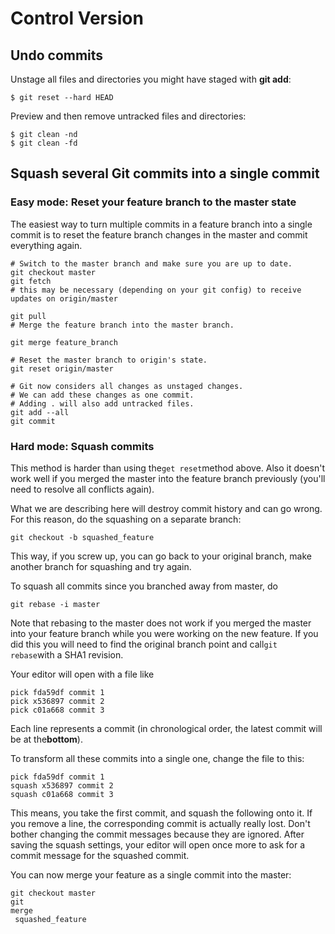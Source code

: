 # Control Version

## Undo commits

Unstage all files and directories you might have staged with **git add**:

```
$ git reset --hard HEAD
```

Preview and then remove untracked files and directories:

```
$ git clean -nd
$ git clean -fd
```

## Squash several Git commits into a single commit

### Easy mode: Reset your feature branch to the master state

The easiest way to turn multiple commits in a feature branch into a single commit is to reset the feature branch changes in the master and commit everything again.

```
# Switch to the master branch and make sure you are up to date.
git checkout master
git fetch 
# this may be necessary (depending on your git config) to receive updates on origin/master

git pull
# Merge the feature branch into the master branch.

git merge feature_branch

# Reset the master branch to origin's state.
git reset origin/master

# Git now considers all changes as unstaged changes.
# We can add these changes as one commit.
# Adding . will also add untracked files.
git add --all
git commit
```

### Hard mode: Squash commits

This method is harder than using the`get reset`method above. Also it doesn't work well if you merged the master into the feature branch previously (you'll need to resolve all conflicts again).

What we are describing here will destroy commit history and can go wrong. For this reason, do the squashing on a separate branch:

```
git checkout -b squashed_feature
```

This way, if you screw up, you can go back to your original branch, make another branch for squashing and try again.

To squash all commits since you branched away from master, do

```
git rebase -i master
```

Note that rebasing to the master does not work if you merged the master into your feature branch while you were working on the new feature. If you did this you will need to find the original branch point and call`git rebase`with a SHA1 revision.

Your editor will open with a file like

```
pick fda59df commit 1
pick x536897 commit 2
pick c01a668 commit 3
```

Each line represents a commit (in chronological order, the latest commit will be at the**bottom**).

To transform all these commits into a single one, change the file to this:

```
pick fda59df commit 1
squash x536897 commit 2
squash c01a668 commit 3
```

This means, you take the first commit, and squash the following onto it. If you remove a line, the corresponding commit is actually really lost. Don't bother changing the commit messages because they are ignored. After saving the squash settings, your editor will open once more to ask for a commit message for the squashed commit.

You can now merge your feature as a single commit into the master:

```
git checkout master
git 
merge
 squashed_feature
```
